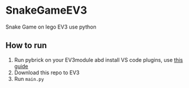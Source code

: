 # SnakeGameEV3
Snake Game on lego EV3 use python
## How to run
1. Run pybrick on your EV3module abd install VS code plugins, use [this guide](https://pybricks.com/ev3-micropython/index.html)
2. Download this repo to EV3
3. Run `main.py`
   
